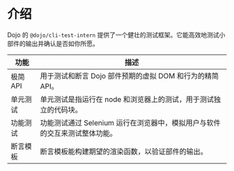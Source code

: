 # 介绍

<!--
https://github.com/dojo/framework/blob/master/docs/en/testing/introduction.md
commit e0166b5ba5d0d2c94f914e60ede85522361a2665
-->

Dojo 的 `@dojo/cli-test-intern` 提供了一个健壮的测试框架。它能高效地测试小部件的输出并确认是否如你所愿。

| 功能     | 描述                                                                       |
| -------- | -------------------------------------------------------------------------- |
| 极简 API | 用于测试和断言 Dojo 部件预期的虚拟 DOM 和行为的精简 API。                  |
| 单元测试 | 单元测试是指运行在 node 和浏览器上的测试，用于测试独立的代码块。           |
| 功能测试 | 功能测试通过 Selenium 运行在浏览器中，模拟用户与软件的交互来测试整体功能。 |
| 断言模板 | 断言模板能构建期望的渲染函数，以验证部件的输出。                           |
